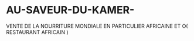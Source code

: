 # AU-SAVEUR-DU-KAMER-
VENTE DE LA NOURRITURE MONDIALE EN PARTICULIER   AFRICAINE ET O( RESTAURANT AFRICAIN ) 
